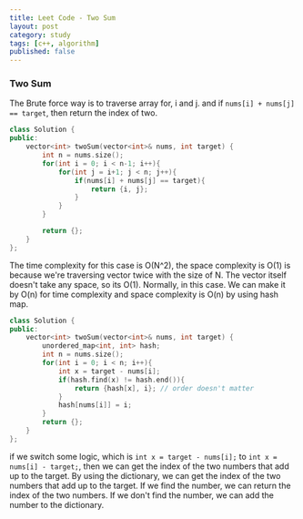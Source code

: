 ```yaml
---
title: Leet Code - Two Sum
layout: post
category: study
tags: [c++, algorithm]
published: false
---
```


### Two Sum 

The Brute force way is to traverse array for, i and j. and if `nums[i] + nums[j] == target`, then return the index of two.

```c++
class Solution {
public:
    vector<int> twoSum(vector<int>& nums, int target) {
        int n = nums.size();
        for(int i = 0; i < n-1; i++){
            for(int j = i+1; j < n; j++){
                if(nums[i] + nums[j] == target){
                    return {i, j};
                }
            }
        }

        return {};
    }
};
```

The time complexity for this case is O(N^2), the space complexity is O(1) is because we're traversing vector twice with the size of N. The vector itself doesn't take any space, so its O(1). Normally, in this case. We can make it by O(n) for time complexity and space complexity is O(n) by using hash map.

```c++
class Solution {
public:
    vector<int> twoSum(vector<int>& nums, int target) {
        unordered_map<int, int> hash;
        int n = nums.size();
        for(int i = 0; i < n; i++){
            int x = target - nums[i];
            if(hash.find(x) != hash.end()){
                return {hash[x], i}; // order doesn't matter
            }
            hash[nums[i]] = i;
        }
        return {};
    }
};
```

if we switch some logic, which is `int x = target - nums[i];` to `int x = nums[i] - target;`, then we can get the index of the two numbers that add up to the target. By using the dictionary, we can get the index of the two numbers that add up to the target. If we find the number, we can return the index of the two numbers. If we don't find the number, we can add the number to the dictionary.
